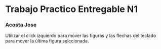 # Trabajo Practico Entregable N1

### Acosta Jose

Utilizar el click izquierdo para mover las figuras y las flechas del teclado para mover la última figura selccionada.